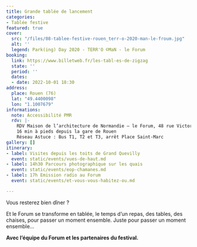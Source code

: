```yaml
---
title: Grande tablée de lancement
categories:
- Tablée festive
featured: true
cover:
  src: "/files/08-tablee-festive-rouen_terr-o-2020-man-le-froum.jpg"
  alt: ''
  legend: Park(ing) Day 2020 - TERR'O ©MaN - le Forum
booking:
  link: https://www.billetweb.fr/les-tabl-es-de-zigzag
  state: ''
  period: ''
  dates:
  - date: 2022-10-01 18:30
address:
  place: Rouen (76)
  lat: "49.4400098"
  lon: "1.1007679"
informations:
  note: Accessibilité PMR
  rdv: |-
    RDV Maison de l’architecture de Normandie – le Forum, 48 rue Victor Hugo
    16 min à pieds depuis la gare de Rouen
    Réseau Astuce : Bus T1, T2 et T3, arrêt Place Saint-Marc
gallery: []
itinerary:
- label: Visites depuis les toits de Grand Quevilly
  event: static/events/vues-de-haut.md
- label: 14h30 Parcours photographique sur les quais
  event: static/events/eop-chamanes.md
- label: 17h Emission radio au Forum
  event: static/events/et-vous-vous-habitez-ou.md

---
```

Vous resterez bien dîner ?

Et le Forum se transforme en tablée, le temps d’un repas, des tables, des chaises, pour passer un moment ensemble. Juste pour passer un moment ensemble…

**Avec l’équipe du Forum et les partenaires du festival.**